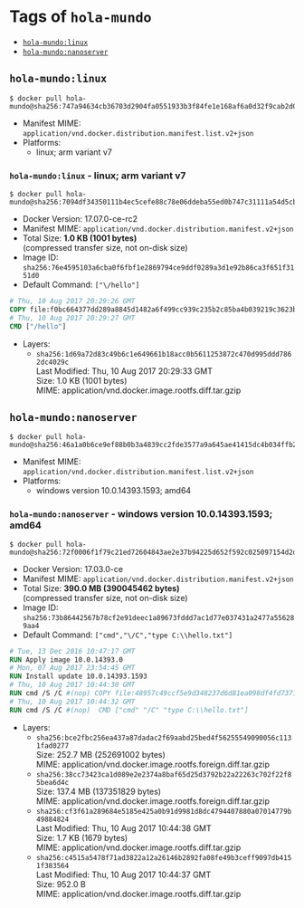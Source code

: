 <!-- THIS FILE IS GENERATED VIA './update-remote.sh' -->

# Tags of `hola-mundo`

-	[`hola-mundo:linux`](#hola-mundolinux)
-	[`hola-mundo:nanoserver`](#hola-mundonanoserver)

## `hola-mundo:linux`

```console
$ docker pull hola-mundo@sha256:747a94634cb36703d2904fa0551933b3f84fe1e168af6a0d32f9cab2d030eb18
```

-	Manifest MIME: `application/vnd.docker.distribution.manifest.list.v2+json`
-	Platforms:
	-	linux; arm variant v7

### `hola-mundo:linux` - linux; arm variant v7

```console
$ docker pull hola-mundo@sha256:7094df34350111b4ec5cefe88c78e06ddeba55ed0b747c31111a54d5cbb47571
```

-	Docker Version: 17.07.0-ce-rc2
-	Manifest MIME: `application/vnd.docker.distribution.manifest.v2+json`
-	Total Size: **1.0 KB (1001 bytes)**  
	(compressed transfer size, not on-disk size)
-	Image ID: `sha256:76e4595103a6cba0f6fbf1e2869794ce9ddf0289a3d1e92b86ca3f651f3151d0`
-	Default Command: `["\/hello"]`

```dockerfile
# Thu, 10 Aug 2017 20:29:26 GMT
COPY file:f0bc664377dd289a8845d1482a6f499cc939c235b2c85ba4b039219c3623bf22 in / 
# Thu, 10 Aug 2017 20:29:27 GMT
CMD ["/hello"]
```

-	Layers:
	-	`sha256:1d69a72d83c49b6c1e649661b18acc0b5611253872c470d995ddd7862dc4029c`  
		Last Modified: Thu, 10 Aug 2017 20:29:33 GMT  
		Size: 1.0 KB (1001 bytes)  
		MIME: application/vnd.docker.image.rootfs.diff.tar.gzip

## `hola-mundo:nanoserver`

```console
$ docker pull hola-mundo@sha256:46a1a0b6ce9ef88b0b3a4839cc2fde3577a9a645ae41415dc4b034ffb222a7ca
```

-	Manifest MIME: `application/vnd.docker.distribution.manifest.list.v2+json`
-	Platforms:
	-	windows version 10.0.14393.1593; amd64

### `hola-mundo:nanoserver` - windows version 10.0.14393.1593; amd64

```console
$ docker pull hola-mundo@sha256:72f0006f1f79c21ed72604843ae2e37b94225d652f592c025097154d2de885dc
```

-	Docker Version: 17.03.0-ce
-	Manifest MIME: `application/vnd.docker.distribution.manifest.v2+json`
-	Total Size: **390.0 MB (390045462 bytes)**  
	(compressed transfer size, not on-disk size)
-	Image ID: `sha256:73b86442567b78cf2e91deec1a89673fddd7ac1d77e037431a2477a556289aa4`
-	Default Command: `["cmd","\/C","type C:\\hello.txt"]`

```dockerfile
# Tue, 13 Dec 2016 10:47:17 GMT
RUN Apply image 10.0.14393.0
# Mon, 07 Aug 2017 23:54:45 GMT
RUN Install update 10.0.14393.1593
# Thu, 10 Aug 2017 10:44:30 GMT
RUN cmd /S /C #(nop) COPY file:48957c49ccf5e9d348237d6d81ea098df4fd73711be3cfcd43f1d3bc360f67f4 in C: 
# Thu, 10 Aug 2017 10:44:32 GMT
RUN cmd /S /C #(nop)  CMD ["cmd" "/C" "type C:\\hello.txt"]
```

-	Layers:
	-	`sha256:bce2fbc256ea437a87dadac2f69aabd25bed4f56255549090056c1131fad0277`  
		Size: 252.7 MB (252691002 bytes)  
		MIME: application/vnd.docker.image.rootfs.foreign.diff.tar.gzip
	-	`sha256:38cc73423ca1d089e2e2374a8baf65d25d3792b22a22263c702f22f85bea6d4c`  
		Size: 137.4 MB (137351829 bytes)  
		MIME: application/vnd.docker.image.rootfs.foreign.diff.tar.gzip
	-	`sha256:cf3f61a289684e5185e425a0b91d9981d8dc4794407880a07014779b49884824`  
		Last Modified: Thu, 10 Aug 2017 10:44:38 GMT  
		Size: 1.7 KB (1679 bytes)  
		MIME: application/vnd.docker.image.rootfs.diff.tar.gzip
	-	`sha256:c4515a5478f71ad3822a12a26146b2892fa08fe49b3ceff9097db4151f383564`  
		Last Modified: Thu, 10 Aug 2017 10:44:37 GMT  
		Size: 952.0 B  
		MIME: application/vnd.docker.image.rootfs.diff.tar.gzip
